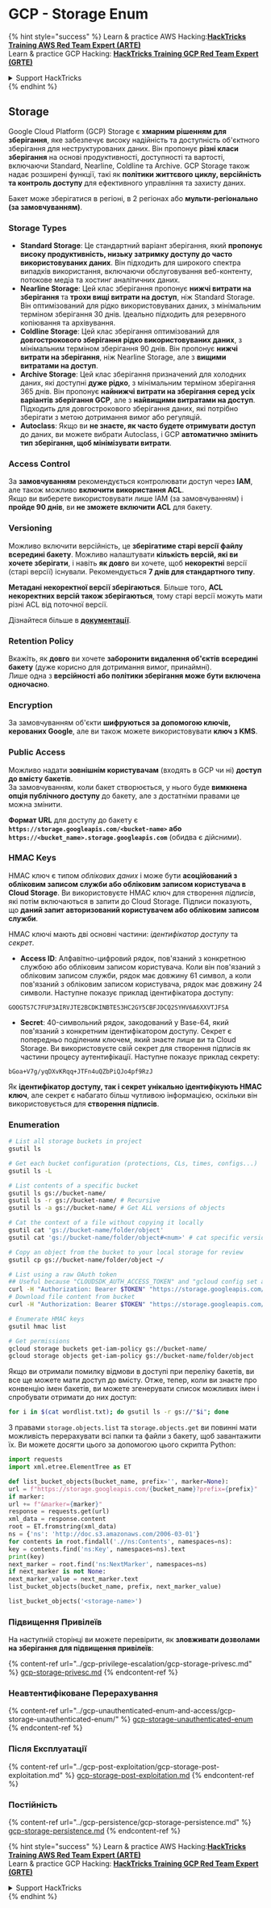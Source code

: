 # GCP - Storage Enum

{% hint style="success" %}
Learn & practice AWS Hacking:<img src="../../../.gitbook/assets/image (1) (1).png" alt="" data-size="line">[**HackTricks Training AWS Red Team Expert (ARTE)**](https://training.hacktricks.xyz/courses/arte)<img src="../../../.gitbook/assets/image (1) (1).png" alt="" data-size="line">\
Learn & practice GCP Hacking: <img src="../../../.gitbook/assets/image (2).png" alt="" data-size="line">[**HackTricks Training GCP Red Team Expert (GRTE)**<img src="../../../.gitbook/assets/image (2).png" alt="" data-size="line">](https://training.hacktricks.xyz/courses/grte)

<details>

<summary>Support HackTricks</summary>

* Check the [**subscription plans**](https://github.com/sponsors/carlospolop)!
* **Join the** 💬 [**Discord group**](https://discord.gg/hRep4RUj7f) or the [**telegram group**](https://t.me/peass) or **follow** us on **Twitter** 🐦 [**@hacktricks\_live**](https://twitter.com/hacktricks\_live)**.**
* **Share hacking tricks by submitting PRs to the** [**HackTricks**](https://github.com/carlospolop/hacktricks) and [**HackTricks Cloud**](https://github.com/carlospolop/hacktricks-cloud) github repos.

</details>
{% endhint %}

## Storage

Google Cloud Platform (GCP) Storage є **хмарним рішенням для зберігання**, яке забезпечує високу надійність та доступність об'єктного зберігання для неструктурованих даних. Він пропонує **різні класи зберігання** на основі продуктивності, доступності та вартості, включаючи Standard, Nearline, Coldline та Archive. GCP Storage також надає розширені функції, такі як **політики життєвого циклу, версійність та контроль доступу** для ефективного управління та захисту даних.

Бакет може зберігатися в регіоні, в 2 регіонах або **мульти-регіонально (за замовчуванням)**.

### Storage Types

* **Standard Storage**: Це стандартний варіант зберігання, який **пропонує високу продуктивність, низьку затримку доступу до часто використовуваних даних**. Він підходить для широкого спектра випадків використання, включаючи обслуговування веб-контенту, потокове медіа та хостинг аналітичних даних.
* **Nearline Storage**: Цей клас зберігання пропонує **нижчі витрати на зберігання** та **трохи вищі витрати на доступ**, ніж Standard Storage. Він оптимізований для рідко використовуваних даних, з мінімальним терміном зберігання 30 днів. Ідеально підходить для резервного копіювання та архівування.
* **Coldline Storage**: Цей клас зберігання оптимізований для **довгострокового зберігання рідко використовуваних даних**, з мінімальним терміном зберігання 90 днів. Він пропонує **нижчі витрати на зберігання**, ніж Nearline Storage, але з **вищими витратами на доступ**.
* **Archive Storage**: Цей клас зберігання призначений для холодних даних, які доступні **дуже рідко**, з мінімальним терміном зберігання 365 днів. Він пропонує **найнижчі витрати на зберігання серед усіх варіантів зберігання GCP**, але з **найвищими витратами на доступ**. Підходить для довгострокового зберігання даних, які потрібно зберігати з метою дотримання вимог або регуляцій.
* **Autoclass**: Якщо ви **не знаєте, як часто будете отримувати доступ** до даних, ви можете вибрати Autoclass, і GCP **автоматично змінить тип зберігання, щоб мінімізувати витрати**.

### Access Control

За **замовчуванням** рекомендується контролювати доступ через **IAM**, але також можливо **включити використання ACL**.\
Якщо ви виберете використовувати лише IAM (за замовчуванням) і **пройде 90 днів**, ви **не зможете включити ACL** для бакету.

### Versioning

Можливо включити версійність, це **зберігатиме старі версії файлу всередині бакету**. Можливо налаштувати **кількість версій, які ви хочете зберігати**, і навіть **як довго** ви хочете, щоб **некоректні** версії (старі версії) існували. Рекомендується **7 днів для стандартного типу**.

**Метадані некоректної версії зберігаються**. Більше того, **ACL некоректних версій також зберігаються**, тому старі версії можуть мати різні ACL від поточної версії.

Дізнайтеся більше в [**документації**](https://cloud.google.com/storage/docs/object-versioning).

### Retention Policy

Вкажіть, як **довго** ви хочете **заборонити видалення об'єктів всередині бакету** (дуже корисно для дотримання вимог, принаймні).\
Лише одна з **версійності або політики зберігання може бути включена одночасно**.

### Encryption

За замовчуванням об'єкти **шифруються за допомогою ключів, керованих Google**, але ви також можете використовувати **ключ з KMS**.

### Public Access

Можливо надати **зовнішнім користувачам** (входять в GCP чи ні) **доступ до вмісту бакетів**.\
За замовчуванням, коли бакет створюється, у нього буде **вимкнена опція публічного доступу** до бакету, але з достатніми правами це можна змінити.

**Формат URL** для доступу до бакету є **`https://storage.googleapis.com/<bucket-name>` або `https://<bucket_name>.storage.googleapis.com`** (обидва є дійсними).

### HMAC Keys

HMAC ключ є типом _облікових даних_ і може бути **асоційований з обліковим записом служби або обліковим записом користувача в Cloud Storage**. Ви використовуєте HMAC ключ для створення _підписів_, які потім включаються в запити до Cloud Storage. Підписи показують, що **даний запит авторизований користувачем або обліковим записом служби**.

HMAC ключі мають дві основні частини: _ідентифікатор доступу_ та _секрет_.

*   **Access ID**: Алфавітно-цифровий рядок, пов'язаний з конкретною службою або обліковим записом користувача. Коли він пов'язаний з обліковим записом служби, рядок має довжину 61 символ, а коли пов'язаний з обліковим записом користувача, рядок має довжину 24 символи. Наступне показує приклад ідентифікатора доступу:

`GOOGTS7C7FUP3AIRVJTE2BCDKINBTES3HC2GY5CBFJDCQ2SYHV6A6XXVTJFSA`
*   **Secret**: 40-символьний рядок, закодований у Base-64, який пов'язаний з конкретним ідентифікатором доступу. Секрет є попередньо поділеним ключем, який знаєте лише ви та Cloud Storage. Ви використовуєте свій секрет для створення підписів як частини процесу аутентифікації. Наступне показує приклад секрету:

`bGoa+V7g/yqDXvKRqq+JTFn4uQZbPiQJo4pf9RzJ`

Як **ідентифікатор доступу, так і секрет унікально ідентифікують HMAC ключ**, але секрет є набагато більш чутливою інформацією, оскільки він використовується для **створення підписів**.

### Enumeration
```bash
# List all storage buckets in project
gsutil ls

# Get each bucket configuration (protections, CLs, times, configs...)
gsutil ls -L

# List contents of a specific bucket
gsutil ls gs://bucket-name/
gsutil ls -r gs://bucket-name/ # Recursive
gsutil ls -a gs://bucket-name/ # Get ALL versions of objects

# Cat the context of a file without copying it locally
gsutil cat 'gs://bucket-name/folder/object'
gsutil cat 'gs://bucket-name/folder/object#<num>' # cat specific version

# Copy an object from the bucket to your local storage for review
gsutil cp gs://bucket-name/folder/object ~/

# List using a raw OAuth token
## Useful because "CLOUDSDK_AUTH_ACCESS_TOKEN" and "gcloud config set auth/access_token_file" doesn't work with gsutil
curl -H "Authorization: Bearer $TOKEN" "https://storage.googleapis.com/storage/v1/b/<storage-name>/o"
# Download file content from bucket
curl -H "Authorization: Bearer $TOKEN" "https://storage.googleapis.com/storage/v1/b/supportstorage-58249/o/flag.txt?alt=media" --output -

# Enumerate HMAC keys
gsutil hmac list

# Get permissions
gcloud storage buckets get-iam-policy gs://bucket-name/
gcloud storage objects get-iam-policy gs://bucket-name/folder/object
```
Якщо ви отримали помилку відмови в доступі при переліку бакетів, ви все ще можете мати доступ до вмісту. Отже, тепер, коли ви знаєте про конвенцію імен бакетів, ви можете згенерувати список можливих імен і спробувати отримати до них доступ:
```bash
for i in $(cat wordlist.txt); do gsutil ls -r gs://"$i"; done
```
З правами `storage.objects.list` та `storage.objects.get` ви повинні мати можливість перерахувати всі папки та файли з бакету, щоб завантажити їх. Ви можете досягти цього за допомогою цього скрипта Python:
```python
import requests
import xml.etree.ElementTree as ET

def list_bucket_objects(bucket_name, prefix='', marker=None):
url = f"https://storage.googleapis.com/{bucket_name}?prefix={prefix}"
if marker:
url += f"&marker={marker}"
response = requests.get(url)
xml_data = response.content
root = ET.fromstring(xml_data)
ns = {'ns': 'http://doc.s3.amazonaws.com/2006-03-01'}
for contents in root.findall('.//ns:Contents', namespaces=ns):
key = contents.find('ns:Key', namespaces=ns).text
print(key)
next_marker = root.find('ns:NextMarker', namespaces=ns)
if next_marker is not None:
next_marker_value = next_marker.text
list_bucket_objects(bucket_name, prefix, next_marker_value)

list_bucket_objects('<storage-name>')
```
### Підвищення Привілеїв

На наступній сторінці ви можете перевірити, як **зловживати дозволами на зберігання для підвищення привілеїв**:

{% content-ref url="../gcp-privilege-escalation/gcp-storage-privesc.md" %}
[gcp-storage-privesc.md](../gcp-privilege-escalation/gcp-storage-privesc.md)
{% endcontent-ref %}

### Неавтентифіковане Перерахування

{% content-ref url="../gcp-unauthenticated-enum-and-access/gcp-storage-unauthenticated-enum/" %}
[gcp-storage-unauthenticated-enum](../gcp-unauthenticated-enum-and-access/gcp-storage-unauthenticated-enum/)
{% endcontent-ref %}

### Після Експлуатації

{% content-ref url="../gcp-post-exploitation/gcp-storage-post-exploitation.md" %}
[gcp-storage-post-exploitation.md](../gcp-post-exploitation/gcp-storage-post-exploitation.md)
{% endcontent-ref %}

### Постійність

{% content-ref url="../gcp-persistence/gcp-storage-persistence.md" %}
[gcp-storage-persistence.md](../gcp-persistence/gcp-storage-persistence.md)
{% endcontent-ref %}

{% hint style="success" %}
Learn & practice AWS Hacking:<img src="../../../.gitbook/assets/image (1) (1).png" alt="" data-size="line">[**HackTricks Training AWS Red Team Expert (ARTE)**](https://training.hacktricks.xyz/courses/arte)<img src="../../../.gitbook/assets/image (1) (1).png" alt="" data-size="line">\
Learn & practice GCP Hacking: <img src="../../../.gitbook/assets/image (2).png" alt="" data-size="line">[**HackTricks Training GCP Red Team Expert (GRTE)**<img src="../../../.gitbook/assets/image (2).png" alt="" data-size="line">](https://training.hacktricks.xyz/courses/grte)

<details>

<summary>Support HackTricks</summary>

* Check the [**subscription plans**](https://github.com/sponsors/carlospolop)!
* **Join the** 💬 [**Discord group**](https://discord.gg/hRep4RUj7f) or the [**telegram group**](https://t.me/peass) or **follow** us on **Twitter** 🐦 [**@hacktricks\_live**](https://twitter.com/hacktricks\_live)**.**
* **Share hacking tricks by submitting PRs to the** [**HackTricks**](https://github.com/carlospolop/hacktricks) and [**HackTricks Cloud**](https://github.com/carlospolop/hacktricks-cloud) github repos.

</details>
{% endhint %}
